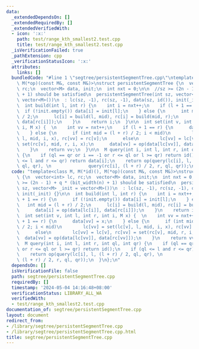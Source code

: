 ```yaml
---
data:
  _extendedDependsOn: []
  _extendedRequiredBy: []
  _extendedVerifiedWith:
  - icon: ':x:'
    path: test/range_kth_smallest2.test.cpp
    title: test/range_kth_smallest2.test.cpp
  _isVerificationFailed: true
  _pathExtension: cpp
  _verificationStatusIcon: ':x:'
  attributes:
    links: []
  bundledCode: "#line 1 \"segtree/persistentSegmentTree.cpp\"\ntemplate<class M, M(*id)(),\
    \ M(*op)(const M&, const M&)>\nstruct persistentSegmentTree {\n  vector<int> lc,\
    \ rc;\n  vector<M> data, init;\n  int nxt = 0;\n\n  //sz >= (2n - 1) + q * (bit_width(n)\
    \ + 1) should be satisfied\n  persistentSegmentTree(int sz, vector<M> _init =\
    \ vector<M>())\n  : lc(sz, -1), rc(sz, -1), data(sz, id()), init(_init) {}\n\n\
    \  int build(int l, int r) {\n    int i = nxt++;\n    if (l + 1 == r) {\n    \
    \  if (!init.empty()) data[i] = init[l];\n    } else {\n      int mid = (l + r)\
    \ / 2;\n      lc[i] = build(l, mid), rc[i] = build(mid, r);\n      data[i] = op(data[lc[i]],\
    \ data[rc[i]]);\n    }\n    return i;\n  }\n\n  int set(int v, int l, int r, int\
    \ i, M x) {  \n    int vv = nxt++;\n    if (l + 1 == r) {\n      data[vv] = x;\n\
    \    } else {\n      if (int mid = (l + r) / 2; i < mid)\n        lc[vv] = set(lc[v],\
    \ l, mid, i, x), rc[vv] = rc[v];\n      else\n        lc[vv] = lc[v], rc[vv] =\
    \ set(rc[v], mid, r, i, x);\n      data[vv] = op(data[lc[vv]], data[rc[vv]]);\n\
    \    }\n    return vv;\n  }\n\n  M query(int i, int l, int r, int ql, int qr)\
    \ {\n    if (ql == qr or i == -1 or r <= ql or l >= qr) return id();\n    if (ql\
    \ <= l and r <= qr) return data[i];\n    return op(query(lc[i], l, (l + r) / 2,\
    \ ql, qr), \n              query(rc[i], (l + r) / 2, r, ql, qr));\n  }\n};\n"
  code: "template<class M, M(*id)(), M(*op)(const M&, const M&)>\nstruct persistentSegmentTree\
    \ {\n  vector<int> lc, rc;\n  vector<M> data, init;\n  int nxt = 0;\n\n  //sz\
    \ >= (2n - 1) + q * (bit_width(n) + 1) should be satisfied\n  persistentSegmentTree(int\
    \ sz, vector<M> _init = vector<M>())\n  : lc(sz, -1), rc(sz, -1), data(sz, id()),\
    \ init(_init) {}\n\n  int build(int l, int r) {\n    int i = nxt++;\n    if (l\
    \ + 1 == r) {\n      if (!init.empty()) data[i] = init[l];\n    } else {\n   \
    \   int mid = (l + r) / 2;\n      lc[i] = build(l, mid), rc[i] = build(mid, r);\n\
    \      data[i] = op(data[lc[i]], data[rc[i]]);\n    }\n    return i;\n  }\n\n\
    \  int set(int v, int l, int r, int i, M x) {  \n    int vv = nxt++;\n    if (l\
    \ + 1 == r) {\n      data[vv] = x;\n    } else {\n      if (int mid = (l + r)\
    \ / 2; i < mid)\n        lc[vv] = set(lc[v], l, mid, i, x), rc[vv] = rc[v];\n\
    \      else\n        lc[vv] = lc[v], rc[vv] = set(rc[v], mid, r, i, x);\n    \
    \  data[vv] = op(data[lc[vv]], data[rc[vv]]);\n    }\n    return vv;\n  }\n\n\
    \  M query(int i, int l, int r, int ql, int qr) {\n    if (ql == qr or i == -1\
    \ or r <= ql or l >= qr) return id();\n    if (ql <= l and r <= qr) return data[i];\n\
    \    return op(query(lc[i], l, (l + r) / 2, ql, qr), \n              query(rc[i],\
    \ (l + r) / 2, r, ql, qr));\n  }\n};\n"
  dependsOn: []
  isVerificationFile: false
  path: segtree/persistentSegmentTree.cpp
  requiredBy: []
  timestamp: '2024-05-04 14:16:48+08:00'
  verificationStatus: LIBRARY_ALL_WA
  verifiedWith:
  - test/range_kth_smallest2.test.cpp
documentation_of: segtree/persistentSegmentTree.cpp
layout: document
redirect_from:
- /library/segtree/persistentSegmentTree.cpp
- /library/segtree/persistentSegmentTree.cpp.html
title: segtree/persistentSegmentTree.cpp
---
```

